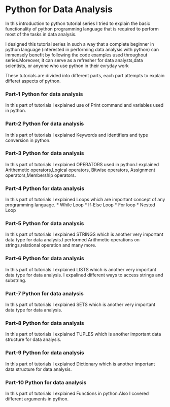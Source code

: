 # Python for Data Analysis
In this introduction to python tutorial series I tried to explain the basic functionality of python programming language that is required to perform most of the tasks in data analysis.

I designed this tutorial series in such a way that a complete beginner in python language (interested in performing data analysis with python) can immensely benefit by following the code examples used throughout series.Moreover, it can serve as a refresher for data analysts,data scientists, or anyone who use python in their evryday work

These tutorials are divided into different parts, each part attempts to explain differet aspects of python.
### Part-1 Python for data analysis
In this part of tutorials I explained use of Print command and variables used in python.

### Part-2 Python for data analysis
In this part of tutorials I explained Keywords and identifiers and type conversion in python.

### Part-3 Python for data analysis
In this part of tutorials I explained OPERATORS used in python.I explained Arithemetic operators,Logical operators, Bitwise operators, Assignment operators,Membership operators.

### Part-4 Python for data analysis
In this part of tutorials I explained Loops which are important concept of any programming language.
    *   While Loop
    *   If-Else Loop
    *   For loop
    *   Nested Loop

### Part-5 Python for data analysis
In this part of tutorials I explained STRINGS which is another very important data type for data analysis.I performed Arithmetic operations on strings,relational operation and many more.

### Part-6 Python for data analysis
In this part of tutorials I explained LISTS which is another very important data type for data analysis.
I expalined different ways to access strings and substring.

### Part-7 Python for data analysis
In this part of tutorials I explained SETS which is another very important data type for data analysis.

### Part-8 Python for data analysis
In this part of tutorials I explained TUPLES which is another  important data structure for data analysis.

### Part-9 Python for data analysis
In this part of tutorials I explained Dictionary which is another  important data structure for data analysis.


### Part-10 Python for data analysis
In this part of tutorials I explained Functions in python.Also I covered different arguments in python.



